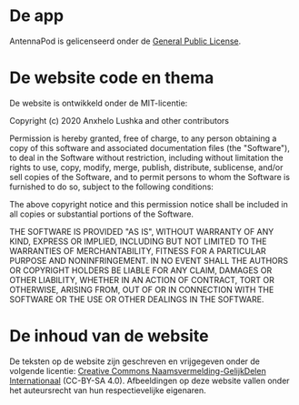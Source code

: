 # De app

AntennaPod is gelicenseerd onder de [General Public
License](https://github.com/AntennaPod/AntennaPod/blob/develop/LICENSE).

# De website code en thema

De website is ontwikkeld onder de MIT-licentie:

Copyright (c) 2020 Anxhelo Lushka and other contributors

Permission is hereby granted, free of charge, to any person obtaining a copy of
this software and associated documentation files (the "Software"), to deal in
the Software without restriction, including without limitation the rights to
use, copy, modify, merge, publish, distribute, sublicense, and/or sell copies of
the Software, and to permit persons to whom the Software is furnished to do so,
subject to the following conditions:

The above copyright notice and this permission notice shall be included in all
copies or substantial portions of the Software.

THE SOFTWARE IS PROVIDED "AS IS", WITHOUT WARRANTY OF ANY KIND, EXPRESS OR
IMPLIED, INCLUDING BUT NOT LIMITED TO THE WARRANTIES OF MERCHANTABILITY, FITNESS
FOR A PARTICULAR PURPOSE AND NONINFRINGEMENT. IN NO EVENT SHALL THE AUTHORS OR
COPYRIGHT HOLDERS BE LIABLE FOR ANY CLAIM, DAMAGES OR OTHER LIABILITY, WHETHER
IN AN ACTION OF CONTRACT, TORT OR OTHERWISE, ARISING FROM, OUT OF OR IN
CONNECTION WITH THE SOFTWARE OR THE USE OR OTHER DEALINGS IN THE SOFTWARE.

# De inhoud van de website

De teksten op de website zijn geschreven en vrijgegeven onder de volgende
licentie: [Creative Commons Naamsvermelding-GelijkDelen
Internationaal](http://creativecommons.org/licenses/by-sa/4.0/legalcode)
(CC-BY-SA 4.0). Afbeeldingen op deze website vallen onder het auteursrecht van
hun respectievelijke eigenaren.
